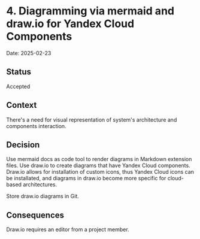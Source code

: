 # 4. Diagramming via mermaid and draw.io for Yandex Cloud Components

Date: 2025-02-23

## Status

Accepted

## Context

There's a need for visual representation of system's architecture and components interaction.

## Decision

Use mermaid docs as code tool to render diagrams in Markdown extension files. Use draw.io to create diagrams that have Yandex Cloud components. Draw.io allows for installation of custom icons, thus Yandex Cloud icons can be installated, and diagrams in draw.io become more specific for cloud-based architectures.

Store draw.io diagrams in Git.

## Consequences

Draw.io requires an editor from a project member.
